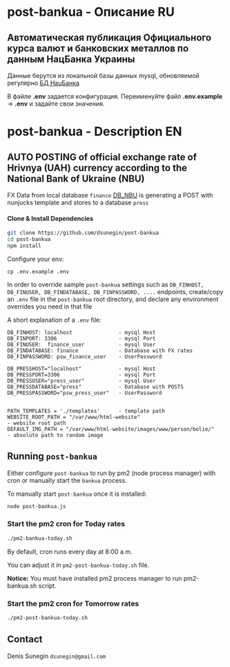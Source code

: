 # post-bankua - Описание RU

## Автоматическая публикация Официального курса валют и банковских металлов по данным НацБанка Украины  

Данные берутся из локальной базы данных mysql, обновляемой регулярно  [БД НацБанка](https://github.com/dsunegin/bankua) 

В файле **.env** задается конфигурация. Переименуйте файл **.env.example** -> **.env**  и задайте свои значения.
 
# post-bankua - Description EN

## AUTO POSTING of official exchange rate of Hrivnya (UAH) currency according to the National Bank of Ukraine (NBU)

FX Data from local database `finance` [DB_NBU](https://github.com/dsunegin/bankua) is generating a POST with nunjucks template and stores to a database `press`  

#### Clone & Install Dependencies
```bash
git clone https://github.com/dsunegin/post-bankua
cd post-bankua
npm install
```

Configure your env:
```
cp .env.example .env

```

In order to override sample `post-bankua` settings such as `DB_FINHOST, DB_FINUSER, DB_FINDATABASE, DB_FINPASSWORD, ....`  endpoints, create/copy an `.env` file in the `post-bankua` root directory, and declare any environment overrides you need in that file

A short explanation of a `.env` file:

```
DB_FINHOST: localhost               - mysql Host
DB_FINPORT: 3306                    - mysql Port
DB_FINUSER:  finance_user           - mysql User 
DB_FINDATABASE: finance             - Database with FX rates
DB_FINPASSWORD: psw_finance_user    - UserPassword 

DB_PRESSHOST="localhost"            - mysql Host
DB_PRESSPORT=3306                   - mysql Port
DB_PRESSUSER="press_user"           - mysql User
DB_PRESSDATABASE="press"            - Database with POSTS
DB_PRESSPASSWORD="psw_press_user"   - UserPassword 


PATH_TEMPLATES = './templates'      - template path
WEBSITE_ROOT_PATH = "/var/www/html-website"                                 - website root path
DEFAULT_IMG_PATH = "/var/www/html-website/images/www/person/bolie/"         - absolute path to random image

```

## Running `post-bankua`

Either configure `post-bankua` to run by pm2 (node process manager)  with cron or manually start the `bankua` process.

To manually start `post-bankua` once it is installed:

```bash
node post-bankua.js 
```

### Start the pm2 cron for Today rates

```bash
./pm2-bankua-today.sh
```
By default, cron runs every day at 8:00 a.m. 

You can adjust it in  `pm2-post-bankua-today.sh` file.
 
**Notice:** You must have installed pm2 process manager to run pm2-bankua.sh script.

### Start the pm2 cron for Tomorrow rates

```bash
./pm2-post-bankua-today.sh
```
 

## Contact
Denis Sunegin `dsunegin@gmail.com`
